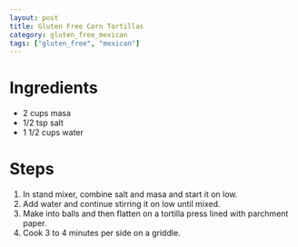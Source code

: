 ```yaml
---
layout: post
title: Gluten Free Corn Tortillas
category: gluten_free_mexican
tags: ["gluten_free", "mexican"]
---
```

# Ingredients

* 2 cups masa
* 1/2 tsp salt
* 1 1/2	cups water

# Steps

1.  In stand mixer, combine salt and masa and start it on low.
2.  Add water and continue stirring it on low until mixed.
3.  Make into balls and then flatten on a tortilla press lined with parchment paper.
4.  Cook 3 to 4 minutes per side on a griddle.

